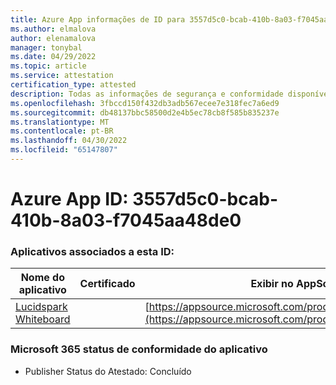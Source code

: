 ```yaml
---
title: Azure App informações de ID para 3557d5c0-bcab-410b-8a03-f7045aa48de0
ms.author: elmalova
author: elenamalova
manager: tonybal
ms.date: 04/29/2022
ms.topic: article
ms.service: attestation
certification_type: attested
description: Todas as informações de segurança e conformidade disponíveis para 3557d5c0-bcab-410b-8a03-f7045aa48de0.
ms.openlocfilehash: 3fbccd150f432db3adb567ecee7e318fec7a6ed9
ms.sourcegitcommit: db48137bbc58500d2e4b5ec78cb8f585b835237e
ms.translationtype: MT
ms.contentlocale: pt-BR
ms.lasthandoff: 04/30/2022
ms.locfileid: "65147807"
---
```

# <a name="azure-app-id-3557d5c0-bcab-410b-8a03-f7045aa48de0"></a>Azure App ID: 3557d5c0-bcab-410b-8a03-f7045aa48de0


### <a name="apps-associated-with-this-id"></a>Aplicativos associados a esta ID:
| **Nome do aplicativo** | **Certificado** | **Exibir no AppSource** |
|--------------|---------------|-----------------------|
| [Lucidspark Whiteboard](../forward/WA200002583.md) |  | [https://appsource.microsoft.com/product/office/WA200002583](https://appsource.microsoft.com/product/office/WA200002583) |

### <a name="microsoft-365-app-compliance-status"></a>Microsoft 365 status de conformidade do aplicativo
- Publisher Status do Atestado: Concluído
